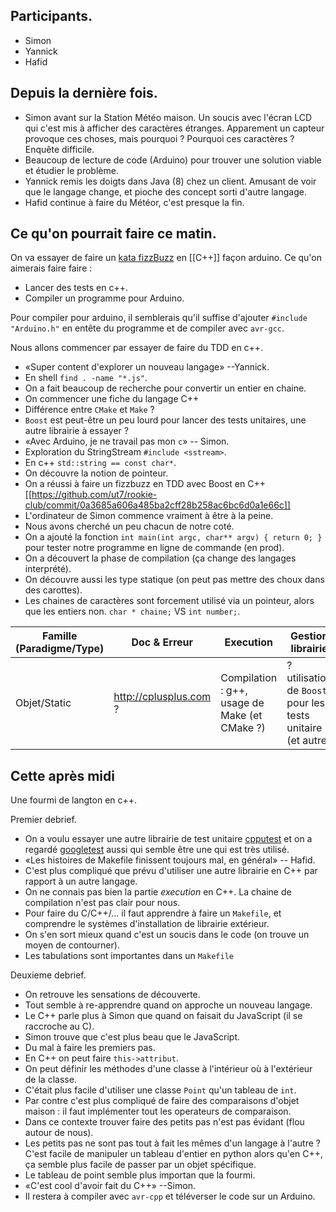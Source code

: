 ## Participants.

- Simon
- Yannick
- Hafid

## Depuis la dernière fois.

- Simon avant sur la Station Météo maison. Un soucis avec l'écran LCD qui c'est
  mis à afficher des caractères étranges. Apparement un capteur provoque ces
  choses, mais pourquoi ? Pourquoi ces caractères ? Enquête difficile.
- Beaucoup de lecture de code (Arduino) pour trouver une solution viable et
  étudier le problème.
- Yannick remis les doigts dans Java (8) chez un client. Amusant de voir que le
  langage change, et pioche des concept sorti d'autre langage.
- Hafid continue à faire du Météor, c'est presque la fin.

## Ce qu'on pourrait faire ce matin.

On va essayer de faire un [kata fizzBuzz](http://codingdojo.org/kata/FizzBuzz/) en [[C++]] façon arduino. Ce qu'on aimerais
faire faire :

- Lancer des tests en c++.
- Compiler un programme pour Arduino.

Pour compiler pour arduino, il semblerais qu'il suffise d'ajouter `#include
"Arduino.h"` en entête du programme et de compiler avec `avr-gcc`.

Nous allons commencer par essayer de faire du TDD en c++.

- «Super content d'explorer un nouveau langage» --Yannick.
- En shell `find . -name "*.js"`.
- On a fait beaucoup de recherche pour convertir un entier en chaine.
- On commencer une fiche du langage C++
- Différence entre `CMake` et `Make` ?
- `Boost` est peut-être un peu lourd pour lancer des tests unitaires, une autre
  librairie à essayer ?
- «Avec Arduino, je ne travail pas mon `c`» -- Simon.
- Exploration du StringStream `#include <sstream>`.
- En c++ `std::string == const char*`.
- On découvre la notion de pointeur.
- On a réussi à faire un fizzbuzz en TDD avec Boost en C++
  [[https://github.com/ut7/rookie-club/commit/0a3685a606a485ba2cff28b258ac6bc6d0a1e66c]]
- L'ordinateur de Simon commence vraiment à être à la peine.
- Nous avons cherché un peu chacun de notre coté.
- On a ajouté la fonction `int main(int argc, char** argv) { return 0; }` pour
  tester notre programme en ligne de commande (en prod).
- On a découvert la phase de compilation (ça change des langages interprété).
- On découvre aussi les type statique (on peut pas mettre des choux dans des
  carottes).
- Les chaines de caractères sont forcement utilisé via un pointeur, alors que
  les entiers non. `char * chaine;` VS `int number;`.


| Famille (Paradigme/Type) | Doc & Erreur  | Execution | Gestion librairie |
| --- | --- | --- | --- |
| Objet/Static | http://cplusplus.com ? | Compilation : g++, usage de Make (et CMake ?) | ? utilisation de `Boost` pour les tests unitaire (et autre) |

## Cette après midi

Une fourmi de langton en c++.

Premier debrief.

- On a voulu essayer une autre librairie de test unitaire [cpputest](https://cpputest.github.io/) et on a regardé [googletest](https://github.com/google/googletest) aussi qui semble être une qui est très utilisé.
- «Les histoires de Makefile finissent toujours mal, en général» -- Hafid.
- C'est plus compliqué que prévu d'utiliser une autre librairie en C++ par rapport à un autre langage.
- On ne connais pas bien la partie _execution_ en C++. La chaine de compilation n'est pas clair pour nous.
- Pour faire du C/C++/... il faut apprendre à faire un `Makefile`, et comprendre le systèmes d'installation de librairie extérieur.
- On s'en sort mieux quand c'est un soucis dans le code (on trouve un moyen de contourner).
- Les tabulations sont importantes dans un `Makefile`

Deuxieme debrief.

- On retrouve les sensations de découverte.
- Tout semble à re-apprendre quand on approche un nouveau langage.
- Le C++ parle plus à Simon que quand on faisait du JavaScript (il se raccroche au C).
- Simon trouve que c'est plus beau que le JavaScript.
- Du mal à faire les premiers pas.
- En C++ on peut faire `this->attribut`.
- On peut définir les méthodes d'une classe à l'intérieur où à l'extérieur de la classe.
- C'était plus facile d'utiliser une classe `Point` qu'un tableau de `int`.
- Par contre c'est plus compliqué de faire des comparaisons d'objet maison : il faut implémenter tout les operateurs de comparaison.
- Dans ce contexte trouver faire des petits pas n'est pas évidant (flou autour de nous).
- Les petits pas ne sont pas tout à fait les mêmes d'un langage à l'autre ? C'est facile de manipuler un tableau d'entier en python alors qu'en C++, ça semble plus facile de passer par un objet spécifique.
- Le tableau de point semble plus importan que la fourmi.
- «C'est cool d'avoir fait du C++» --Simon.
- Il restera à compiler avec `avr-cpp` et téléverser le code sur un Arduino.

